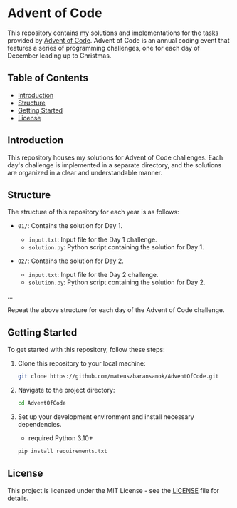 # Advent of Code

This repository contains my solutions and implementations for the tasks provided by [Advent of Code](https://adventofcode.com/). 
Advent of Code is an annual coding event that features a series of programming challenges, one for each day of December leading up to Christmas.

## Table of Contents

- [Introduction](#introduction)
- [Structure](#structure)
- [Getting Started](#getting-started)
- [License](#license)

## Introduction

This repository houses my solutions for Advent of Code challenges. 
Each day's challenge is implemented in a separate directory, and the solutions are organized in a clear and understandable manner.

## Structure

The structure of this repository for each year is as follows:

- `01/`: Contains the solution for Day 1.
  - `input.txt`: Input file for the Day 1 challenge.
  - `solution.py`: Python script containing the solution for Day 1.

- `02/`: Contains the solution for Day 2.
  - `input.txt`: Input file for the Day 2 challenge.
  - `solution.py`: Python script containing the solution for Day 2.

...

Repeat the above structure for each day of the Advent of Code challenge.

## Getting Started

To get started with this repository, follow these steps:

1. Clone this repository to your local machine:

   ```bash
   git clone https://github.com/mateuszbaransanok/AdventOfCode.git
   ```

2. Navigate to the project directory:

   ```bash
   cd AdventOfCode
   ```

3. Set up your development environment and install necessary dependencies.

   * required Python 3.10+

   ```bash
   pip install requirements.txt
   ```

## License

This project is licensed under the MIT License - see the [LICENSE](LICENSE) file for details.
